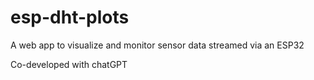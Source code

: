 # esp-dht-plots
A web app to visualize and monitor sensor data streamed via an ESP32

Co-developed with chatGPT
